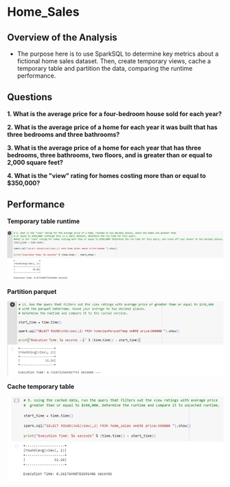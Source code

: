 # Home_Sales

## Overview of the Analysis

* The purpose here is to use SparkSQL to determine key metrics about a fictional home sales dataset. 
Then, create temporary views, cache a temporary table and partition the data, comparing the runtime performance.


## Questions

**1. What is the average price for a four-bedroom house sold for each year?**

**2. What is the average price of a home for each year it was built that has three bedrooms and three bathrooms?**

**3. What is the average price of a home for each year that has three bedrooms, three bathrooms, two floors, and is greater than or equal to 2,000 square feet?**

**4. What is the "view" rating for homes costing more than or equal to $350,000?**



## Performance

**Temporary table runtime** 

![Temporary table runtime](https://github.com/cami5326/Home_Sales/blob/main/Pictures/Temporary%20table%20runtime.PNG)

**Partition parquet** 

![Partition parquet](https://github.com/cami5326/Home_Sales/blob/main/Pictures/Partition%20parquet.PNG)

**Cache temporary table** 

![Cache temporary table](https://github.com/cami5326/Home_Sales/blob/main/Pictures/Cache%20your%20temporary%20table.PNG)
  






